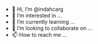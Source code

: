 - 👋 Hi, I’m @indahcarg
- 👀 I’m interested in ...
- 🌱 I’m currently learning ...
- 💞️ I’m looking to collaborate on ...
- 📫 How to reach me ...

<!---
indahcarg/indahcarg is a ✨ special ✨ repository because its `README.md` (this file) appears on your GitHub profile.
You can click the Preview link to take a look at your changes.
--->
